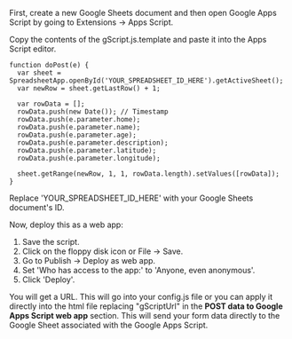 First, create a new Google Sheets document and then open Google Apps Script by going to Extensions -> Apps Script.

Copy the contents of the gScript.js.template and paste it into the Apps Script editor.

```
function doPost(e) {
  var sheet = SpreadsheetApp.openById('YOUR_SPREADSHEET_ID_HERE').getActiveSheet();
  var newRow = sheet.getLastRow() + 1;
  
  var rowData = [];
  rowData.push(new Date()); // Timestamp
  rowData.push(e.parameter.home);
  rowData.push(e.parameter.name);
  rowData.push(e.parameter.age);
  rowData.push(e.parameter.description);
  rowData.push(e.parameter.latitude);
  rowData.push(e.parameter.longitude);
  
  sheet.getRange(newRow, 1, 1, rowData.length).setValues([rowData]);
}
```
Replace 'YOUR_SPREADSHEET_ID_HERE' with your Google Sheets document's ID.

Now, deploy this as a web app:

1. Save the script.
2. Click on the floppy disk icon or File -> Save.
3. Go to Publish -> Deploy as web app.
4. Set 'Who has access to the app:' to 'Anyone, even anonymous'.
5. Click 'Deploy'.

You will get a URL. This will go into your config.js file or you can apply it directly into the html file replacing "gScriptUrl" in the **POST data to Google Apps Script web app** section. This will send your form data directly to the Google Sheet associated with the Google Apps Script.
